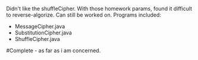 Didn't like the shuffleCipher. With those homework params, found it difficult to reverse-algorize. Can still be worked on.
Programs included:
- MessageCipher.java
- SubstitutionCipher.java
- ShuffleCipher.java

#Complete - as far as i am concerned.
